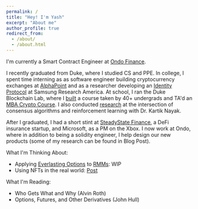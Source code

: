 ```yaml
---
permalink: /
title: "Hey! I'm Yash"
excerpt: "About me"
author_profile: true
redirect_from: 
  - /about/
  - /about.html
---
```


I'm currently a Smart Contract Engineer at [Ondo Finance](https://ondo.finance). 

I recently graduated from Duke, where I studied CS and PPE. In college, I spent time interning as as software engineer building cryptocurrency exchanges at [AlphaPoint](https://alphapoint.com) and as a researcher developing an [Identity Protocol](https://ypatil12.github.io/projects/portfolio-2/) at Samsung Research America. At school, I ran the Duke Blockchain Lab, where I [built](https://ypatil12.github.io/teaching/house-course) a course taken by 40+ undergrads and TA'd an [MBA Crypto Course](https://ypatil12.github.io/teaching/innovation-cryptoventures). I also conducted [research](https://ypatil12.github.io/projects/portfolio-1/) at the intersection of consensus algorithms and reinforcement learning with Dr. Kartik Nayak. 

After I graduated, I had a short stint at [SteadyState Finance](https://www.steadystate.finance), a DeFi insurance startup, and Microsoft, as a PM on the Xbox. I now work at Ondo, where in addition to being a solidity engineer, I help design our new products (some of my research can be found in Blog Post).

What I'm Thinking About:
- Applying [Everlasting Options](https://www.paradigm.xyz/2021/05/everlasting-options) to [RMMs](https://stanford.edu/~guillean/papers/rmms.pdf): WIP
- Using NFTs in the real world: [Post](https://ypatil12.github.io/posts/NFT-Verification/)

What I'm Reading:
- Who Gets What and Why (Alvin Roth)
- Options, Futures, and Other Derivatives (John Hull)

